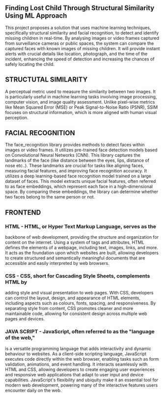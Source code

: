 ##  Finding Lost Child Through Structural Similarity Using ML Approach

This project proposes a solution that uses machine learning techniques, specifically structural similarity and facial recognition, to detect and identify missing children in real-time. By analysing images or video frames captured from surveillance cameras or public spaces, the system can compare the captured faces with known images of missing children. It will provide instant alerts with crucial details like location, photograph, and the time of the incident, enhancing the speed of detection and increasing the chances of safely locating the child.

## STRUCTUTAL SIMILARITY
A perceptual metric used to measure the similarity between two images. It is particularly useful in machine learning tasks involving image processing, computer vision, and image quality assessment. Unlike pixel-wise metrics like Mean Squared Error (MSE) or Peak Signal-to-Noise Ratio (PSNR), SSIM focuses on structural information, which is more aligned with human visual perception.

## FACIAL RECOGNITION
The face_recognition library provides methods to detect faces within images or
video frames. It utilizes pre-trained face detection models based on Convolutional Neural Networks (CNN). This
library captures the landmarks of the face (like distance between the eyes, lips,
distance of nose etc..). These landmarks are crucial for tasks like aligning faces,
measuring facial features, and improving face recognition accuracy. It utilizes a
deep learning-based face recognition model trained on a large dataset of faces.
This model extracts unique facial features, often referred to as face
embeddings, which represent each face in a high-dimensional space. By
comparing these embeddings, the library can determine whether two faces
belong to the same person or not.

## FRONTEND
### HTML - HTML, or Hyper Text Markup Language, serves as the
backbone of web development, providing the structure and organization
for content on the internet. Using a system of tags and attributes, HTML
defines the elements of a webpage, including text, images, links, and
more. It acts as the foundation upon which websites are built, allowing
developers to create structured and semantically meaningful documents
that are accessible and easily interpreted by web browsers.

### CSS - CSS, short for Cascading Style Sheets, complements HTML by
adding style and visual presentation to web pages. With CSS, developers
can control the layout, design, and appearance of HTML elements,
including aspects such as colours, fonts, spacing, and responsiveness.
By separating style from content, CSS promotes cleaner and more
maintainable code, allowing for consistent design across multiple web
pages and devices.

### JAVA SCRIPT - JavaScript, often referred to as the "language of the web,"
is a versatile programming language that adds interactivity and dynamic
behaviour to websites. As a client-side scripting language, JavaScript
executes code directly within the web browser, enabling tasks such as
form validation, animations, and event handling. It interacts seamlessly
with HTML and CSS, allowing developers to create engaging user
experiences and responsive web applications that adapt to user input and
device capabilities. JavaScript's flexibility and ubiquity make it an
essential tool for modern web development, powering many of the
interactive features users encounter daily on the web.
